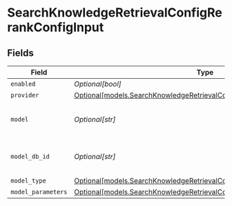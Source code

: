 # SearchKnowledgeRetrievalConfigRerankConfigInput


## Fields

| Field                                                                                                                                          | Type                                                                                                                                           | Required                                                                                                                                       | Description                                                                                                                                    |
| ---------------------------------------------------------------------------------------------------------------------------------------------- | ---------------------------------------------------------------------------------------------------------------------------------------------- | ---------------------------------------------------------------------------------------------------------------------------------------------- | ---------------------------------------------------------------------------------------------------------------------------------------------- |
| `enabled`                                                                                                                                      | *Optional[bool]*                                                                                                                               | :heavy_minus_sign:                                                                                                                             | N/A                                                                                                                                            |
| `provider`                                                                                                                                     | [Optional[models.SearchKnowledgeRetrievalConfigKnowledgeProvider]](../models/searchknowledgeretrievalconfigknowledgeprovider.md)               | :heavy_minus_sign:                                                                                                                             | N/A                                                                                                                                            |
| `model`                                                                                                                                        | *Optional[str]*                                                                                                                                | :heavy_minus_sign:                                                                                                                             | The name of the model to use                                                                                                                   |
| `model_db_id`                                                                                                                                  | *Optional[str]*                                                                                                                                | :heavy_minus_sign:                                                                                                                             | The ID of the model in the database                                                                                                            |
| `model_type`                                                                                                                                   | [Optional[models.SearchKnowledgeRetrievalConfigKnowledgeModelType]](../models/searchknowledgeretrievalconfigknowledgemodeltype.md)             | :heavy_minus_sign:                                                                                                                             | N/A                                                                                                                                            |
| `model_parameters`                                                                                                                             | [Optional[models.SearchKnowledgeRetrievalConfigKnowledgeModelParameters]](../models/searchknowledgeretrievalconfigknowledgemodelparameters.md) | :heavy_minus_sign:                                                                                                                             | N/A                                                                                                                                            |